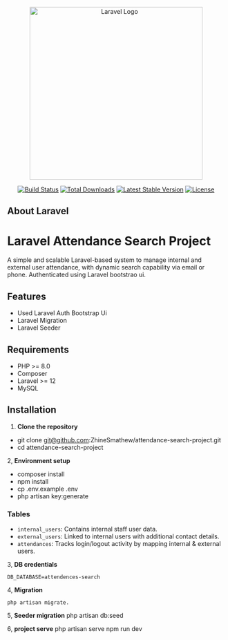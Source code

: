 <p align="center"><a href="https://laravel.com" target="_blank"><img src="https://raw.githubusercontent.com/laravel/art/master/logo-lockup/5%20SVG/2%20CMYK/1%20Full%20Color/laravel-logolockup-cmyk-red.svg" width="400" alt="Laravel Logo"></a></p>

<p align="center">
<a href="https://github.com/laravel/framework/actions"><img src="https://github.com/laravel/framework/workflows/tests/badge.svg" alt="Build Status"></a>
<a href="https://packagist.org/packages/laravel/framework"><img src="https://img.shields.io/packagist/dt/laravel/framework" alt="Total Downloads"></a>
<a href="https://packagist.org/packages/laravel/framework"><img src="https://img.shields.io/packagist/v/laravel/framework" alt="Latest Stable Version"></a>
<a href="https://packagist.org/packages/laravel/framework"><img src="https://img.shields.io/packagist/l/laravel/framework" alt="License"></a>
</p>

## About Laravel

# Laravel Attendance Search Project

A simple and scalable Laravel-based system to manage internal and external user attendance, with dynamic search capability via email or phone. Authenticated using Laravel bootstrao ui.

## Features

- Used Laravel Auth Bootstrap Ui
- Laravel Migration
- Laravel Seeder 

## Requirements

- PHP >= 8.0
- Composer
- Laravel >= 12
- MySQL

## Installation

1. **Clone the repository**
- git clone git@github.com:ZhineSmathew/attendance-search-project.git
- cd attendance-search-project

2, **Environment setup**
- composer install
- npm install
- cp .env.example .env
- php artisan key:generate

### Tables

- `internal_users`: Contains internal staff user data.
- `external_users`: Linked to internal users with additional contact details.
- `attendances`: Tracks login/logout activity by mapping internal & external users.

3, **DB credentials**

    DB_DATABASE=attendences-search

4, **Migration**

    php artisan migrate.

5, **Seeder migration**
    php artisan db:seed

6, **project serve**
    php artisan serve
    npm run dev 

